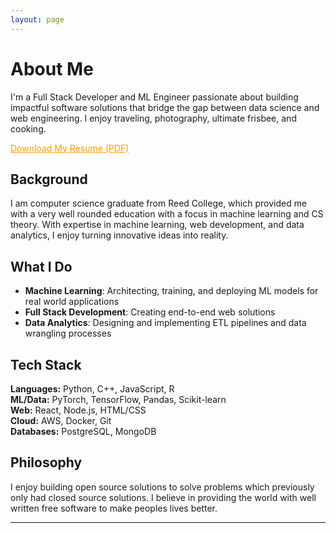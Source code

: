 ```yaml
---
layout: page
---
```






# About Me

I'm a Full Stack Developer and ML Engineer passionate about building impactful software solutions that bridge the gap between data science and web engineering. I enjoy traveling, photography, ultimate frisbee, and cooking.

<a href="/assets/files/Niels_Christoffersen_Resume_July_2025.pdf" class="btn btn--primary" style="color: #ff9800; margin-bottom: 1em;" target="_blank" rel="noopener">Download My Resume (PDF)</a>
## Background

I am computer science graduate from Reed College, which provided me with a very well rounded education with a focus in machine learning and CS theory. With expertise in machine learning, web development, and data analytics, I enjoy turning innovative ideas into reality.

## What I Do

- **Machine Learning**: Architecting, training, and deploying ML models for real world applications
- **Full Stack Development**: Creating end-to-end web solutions
- **Data Analytics**: Designing and implementing ETL pipelines and data wrangling processes

## Tech Stack

**Languages:** Python, C++, JavaScript, R  
**ML/Data:** PyTorch, TensorFlow, Pandas, Scikit-learn  
**Web:** React,  Node.js, HTML/CSS  
**Cloud:** AWS, Docker, Git  
**Databases:** PostgreSQL, MongoDB

## Philosophy

I enjoy building open source solutions to solve problems which previously only had closed source solutions. I believe in providing the world with well written free software to make peoples lives better. 



---
